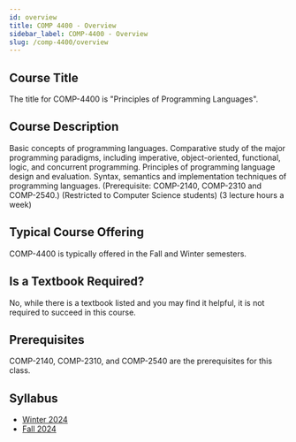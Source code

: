 ```yaml
---
id: overview
title: COMP 4400 - Overview
sidebar_label: COMP-4400 - Overview
slug: /comp-4400/overview
---
```


## Course Title

The title for COMP-4400 is "Principles of Programming Languages".

## Course Description

Basic concepts of programming languages. Comparative study of the major programming paradigms, including imperative, object-oriented, functional, logic, and concurrent programming. Principles of programming language design and evaluation. Syntax, semantics and implementation techniques of programming languages. (Prerequisite: COMP-2140, COMP-2310 and COMP-2540.) (Restricted to Computer Science students) (3 lecture hours a week)

## Typical Course Offering

COMP-4400 is typically offered in the Fall and Winter semesters.

## Is a Textbook Required?

No, while there is a textbook listed and you may find it helpful, it is not required to succeed in this course.

## Prerequisites

COMP-2140, COMP-2310, and COMP-2540 are the prerequisites for this class.

## Syllabus

- [Winter 2024](../../resources/syllabus/COMP-4400-01%20W24.pdf)
- [Fall 2024](../../resources/syllabus/COMP-4400-01%20F24.pdf)
